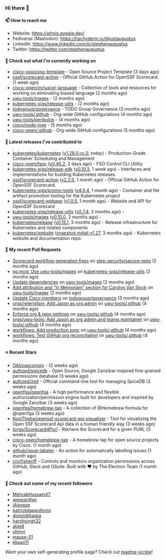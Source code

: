 ### Hi there 👋

#### 📫 How to reach me

- Website: https://whois.auggie.dev/
- Fediverse (Mastodon): https://hachyderm.io/@justaugustus
- LinkedIn: https://www.linkedin.com/in/stephenaugustus
- Twitter: https://twitter.com/stephenaugustus

#### 👷 Check out what I'm currently working on

- [cisco-ospo/oss-template](https://github.com/cisco-ospo/oss-template) - Open Source Project Template (3 days ago)
- [ossf/scorecard-action](https://github.com/ossf/scorecard-action) - Official GitHub Action for OpenSSF Scorecard. (1 week ago)
- [cisco-open/inclusive-language](https://github.com/cisco-open/inclusive-language) - Collection of tools and resources for working on eliminating biased language (2 months ago)
- [uwu-tools/magex](https://github.com/uwu-tools/magex) -  (2 months ago)
- [kubernetes-sigs/release-utils](https://github.com/kubernetes-sigs/release-utils) -  (2 months ago)
- [todogroup/governance](https://github.com/todogroup/governance) - TODO Group Governance (3 months ago)
- [uwu-tools/.github](https://github.com/uwu-tools/.github) - Org-wide GitHub configurations (4 months ago)
- [uwu-tools/peribolos](https://github.com/uwu-tools/peribolos) -  (4 months ago)
- [cisco/node-jose](https://github.com/cisco/node-jose) -  (5 months ago)
- [cisco-open/.github](https://github.com/cisco-open/.github) - Org-wide GitHub configurations (5 months ago)

#### 🔭 Latest releases I've contributed to

- [kubernetes/kubernetes](https://github.com/kubernetes/kubernetes) ([v1.28.0-rc.0](https://github.com/kubernetes/kubernetes/releases/tag/v1.28.0-rc.0), today) - Production-Grade Container Scheduling and Management
- [cisco-open/fsoc](https://github.com/cisco-open/fsoc) ([v0.46.2](https://github.com/cisco-open/fsoc/releases/tag/v0.46.2), 2 days ago) - FSO Control CLI Utility
- [kubernetes-sigs/release-sdk](https://github.com/kubernetes-sigs/release-sdk) ([v0.10.3](https://github.com/kubernetes-sigs/release-sdk/releases/tag/v0.10.3), 1 week ago) - Interfaces and implementations for building Kubernetes releases.
- [ossf/scorecard-action](https://github.com/ossf/scorecard-action) ([v2.2.0](https://github.com/ossf/scorecard-action/releases/tag/v2.2.0), 1 month ago) - Official GitHub Action for OpenSSF Scorecard.
- [kubernetes-sigs/promo-tools](https://github.com/kubernetes-sigs/promo-tools) ([v4.0.4](https://github.com/kubernetes-sigs/promo-tools/releases/tag/v4.0.4), 1 month ago) - Container and file artifact promotion tooling for the Kubernetes project
- [ossf/scorecard-webapp](https://github.com/ossf/scorecard-webapp) ([v1.0.5](https://github.com/ossf/scorecard-webapp/releases/tag/v1.0.5), 1 month ago) - Website and API for OpenSSF Scorecard
- [kubernetes-sigs/release-utils](https://github.com/kubernetes-sigs/release-utils) ([v0.7.4](https://github.com/kubernetes-sigs/release-utils/releases/tag/v0.7.4), 2 months ago) - 
- [uwu-tools/magex](https://github.com/uwu-tools/magex) ([v0.10.0](https://github.com/uwu-tools/magex/releases/tag/v0.10.0), 2 months ago) - 
- [kubernetes/release](https://github.com/kubernetes/release) ([v0.15.1](https://github.com/kubernetes/release/releases/tag/v0.15.1), 3 months ago) - Release infrastructure for Kubernetes and related components
- [kubernetes/website](https://github.com/kubernetes/website) ([snapshot-initial-v1.27](https://github.com/kubernetes/website/releases/tag/snapshot-initial-v1.27), 3 months ago) - Kubernetes website and documentation repo: 

#### 🔨 My recent Pull Requests

- [Scorecard workflow generation fixes](https://github.com/step-security/secure-repo/pull/2110) on [step-security/secure-repo](https://github.com/step-security/secure-repo) (2 months ago)
- [go.mod: Use uwu-tools/magex](https://github.com/kubernetes-sigs/release-utils/pull/78) on [kubernetes-sigs/release-utils](https://github.com/kubernetes-sigs/release-utils) (2 months ago)
- [Update dependencies](https://github.com/uwu-tools/magex/pull/7) on [uwu-tools/magex](https://github.com/uwu-tools/magex) (2 months ago)
- [Add attribution and &#34;In Memoriam&#34; section for Carolyn Van Slyck](https://github.com/uwu-tools/magex/pull/1) on [uwu-tools/magex](https://github.com/uwu-tools/magex) (2 months ago)
- [Update Cisco members](https://github.com/todogroup/governance/pull/275) on [todogroup/governance](https://github.com/todogroup/governance) (3 months ago)
- [orgs/relengfam: Add Jason as org admin](https://github.com/uwu-tools/.github/pull/12) on [uwu-tools/.github](https://github.com/uwu-tools/.github) (4 months ago)
- [Enforce org &amp; repo settings](https://github.com/uwu-tools/.github/pull/11) on [uwu-tools/.github](https://github.com/uwu-tools/.github) (4 months ago)
- [orgs/uwu-tools: Add Jason as org admin and teams maintainer](https://github.com/uwu-tools/.github/pull/10) on [uwu-tools/.github](https://github.com/uwu-tools/.github) (4 months ago)
- [workflows: Add production sync](https://github.com/uwu-tools/.github/pull/9) on [uwu-tools/.github](https://github.com/uwu-tools/.github) (4 months ago)
- [workflows: Test GitHub org reconciliation](https://github.com/uwu-tools/.github/pull/7) on [uwu-tools/.github](https://github.com/uwu-tools/.github) (4 months ago)

#### ⭐ Recent Stars

- [OAI/oascomply](https://github.com/OAI/oascomply) -  (2 weeks ago)
- [authzed/spicedb](https://github.com/authzed/spicedb) - Open Source, Google Zanzibar-inspired fine-grained permissions database (3 weeks ago)
- [authzed/zed](https://github.com/authzed/zed) - Official command-line tool for managing SpiceDB (3 weeks ago)
- [openfga/openfga](https://github.com/openfga/openfga) - A high performance and flexible authorization/permission engine built for developers and inspired by Google Zanzibar (3 weeks ago)
- [openfga/homebrew-tap](https://github.com/openfga/homebrew-tap) - A collection of @Homebrew formula for @openfga (3 weeks ago)
- [KoolTheba/openssf-scorecard-api-visualizer](https://github.com/KoolTheba/openssf-scorecard-api-visualizer) - Tool for visualizing the Open SSF Scorecard Api data in a human friendly way (3 weeks ago)
- [torgo/Scorecard4Purl](https://github.com/torgo/Scorecard4Purl) - Retrieve the Scorecard for a given PURL (3 weeks ago)
- [cisco-open/homebrew-tap](https://github.com/cisco-open/homebrew-tap) - A homebrew tap for open source projects by Cisco. (1 month ago)
- [github/issue-labeler](https://github.com/github/issue-labeler) - An action for automatically labelling issues (1 month ago)
- [cncf/sheriff](https://github.com/cncf/sheriff) - Controls and monitors organization permissions across GitHub, Slack and GSuite. Built with ❤️ by The Electron Team (1 month ago)

#### 👯 Check out some of my recent followers

- [MehrabHussain47](https://github.com/MehrabHussain47)
- [wespanther](https://github.com/wespanther)
- [iAlexeze](https://github.com/iAlexeze)
- [patrickdappollonio](https://github.com/patrickdappollonio)
- [dominikhaska](https://github.com/dominikhaska)
- [harshsingh32](https://github.com/harshsingh32)
- [able8](https://github.com/able8)
- [ohmyj](https://github.com/ohmyj)
- [mause-01](https://github.com/mause-01)
- [kkpan11](https://github.com/kkpan11)

Want your own self-generating profile page? Check out [readme-scribe](https://github.com/muesli/readme-scribe)!
